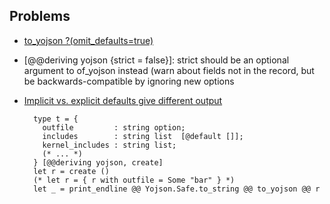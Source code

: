 ## Problems

- [to_yojson ?(omit_defaults=true)](https://github.com/whitequark/ppx_deriving_yojson/issues/19)

- [@@deriving yojson {strict = false}]: strict should be an optional argument to of_yojson instead (warn about  fields not in the record, but be backwards-compatible by ignoring new options

- [Implicit vs. explicit defaults give different output](https://github.com/whitequark/ppx_deriving_yojson/issues/20)

        type t = {
          outfile         : string option;
          includes        : string list  [@default []];
          kernel_includes : string list;
          (* ... *)
        } [@@deriving yojson, create]
        let r = create ()
        (* let r = { r with outfile = Some "bar" } *)
        let _ = print_endline @@ Yojson.Safe.to_string @@ to_yojson @@ r
